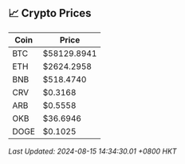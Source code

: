 ## 📈 Crypto Prices

| Coin | Price |
| ---- | ----- |
| BTC | $58129.8941 |
| ETH | $2624.2958 |
| BNB | $518.4740 |
| CRV | $0.3168 |
| ARB | $0.5558 |
| OKB | $36.6946 |
| DOGE | $0.1025 |

_Last Updated: 2024-08-15 14:34:30.01 +0800 HKT_